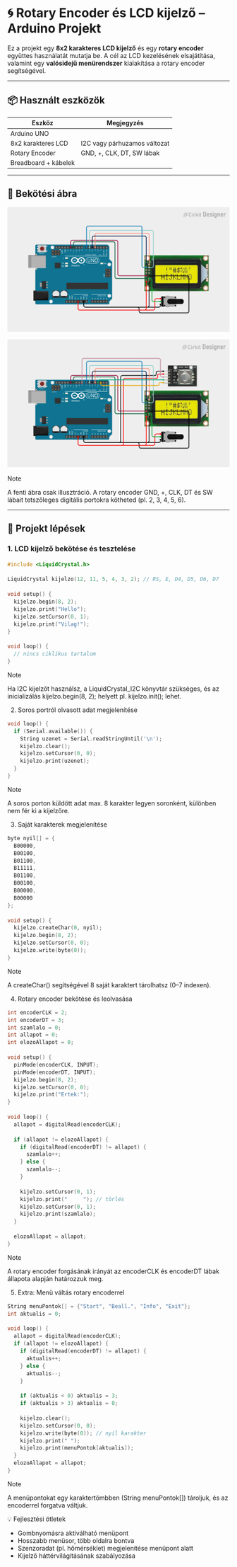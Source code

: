 # 🌀 Rotary Encoder és LCD kijelző – Arduino Projekt

Ez a projekt egy **8x2 karakteres LCD kijelző** és egy **rotary encoder** együttes használatát mutatja be. A cél az LCD kezelésének elsajátítása, valamint egy **valósidejű menürendszer** kialakítása a rotary encoder segítségével.

---

## 📦 Használt eszközök

| Eszköz                    | Megjegyzés                  |
|---------------------------|-----------------------------|
| Arduino UNO               |                             
| 8x2 karakteres LCD        | I2C vagy párhuzamos változat
| Rotary Encoder            | GND, +, CLK, DT, SW lábak  
| Breadboard + kábelek      |                            

---

## 🔌 Bekötési ábra

![connecting of the LCD to UNOI](/3.%20feladat/3-1.png)

![connecting of the LCD and rotary to UNOI](/3.%20feladat/3-2.png)

> [!NOTE]
> A fenti ábra csak illusztráció. A rotary encoder GND, +, CLK, DT és SW lábait tetszőleges digitális portokra kötheted (pl. 2, 3, 4, 5, 6).

---

## 🔢 Projekt lépések

### 1. LCD kijelző bekötése és tesztelése

```cpp
#include <LiquidCrystal.h>

LiquidCrystal kijelzo(12, 11, 5, 4, 3, 2); // RS, E, D4, D5, D6, D7

void setup() {
  kijelzo.begin(8, 2);
  kijelzo.print("Hello");
  kijelzo.setCursor(0, 1);
  kijelzo.print("Vilag!");
}

void loop() {
  // nincs ciklikus tartalom
}
```

> [!NOTE]
>Ha I2C kijelzőt használsz, a LiquidCrystal_I2C könyvtár szükséges, és az inicializálás kijelzo.begin(8, 2); helyett pl. kijelzo.init(); lehet.

2. Soros portról olvasott adat megjelenítése
```cpp
void loop() {
  if (Serial.available()) {
    String uzenet = Serial.readStringUntil('\n');
    kijelzo.clear();
    kijelzo.setCursor(0, 0);
    kijelzo.print(uzenet);
  }
}
```

> [!NOTE]
>A soros porton küldött adat max. 8 karakter legyen soronként, különben nem fér ki a kijelzőre.

3. Saját karakterek megjelenítése
```cpp
byte nyil[] = {
  B00000,
  B00100,
  B01100,
  B11111,
  B01100,
  B00100,
  B00000,
  B00000
};

void setup() {
  kijelzo.createChar(0, nyil);
  kijelzo.begin(8, 2);
  kijelzo.setCursor(0, 0);
  kijelzo.write(byte(0));
}
```

> [!NOTE]
>A createChar() segítségével 8 saját karaktert tárolhatsz (0–7 indexen).

4. Rotary encoder bekötése és leolvasása

```cpp
int encoderCLK = 2;
int encoderDT = 3;
int szamlalo = 0;
int allapot = 0;
int elozoAllapot = 0;

void setup() {
  pinMode(encoderCLK, INPUT);
  pinMode(encoderDT, INPUT);
  kijelzo.begin(8, 2);
  kijelzo.setCursor(0, 0);
  kijelzo.print("Ertek:");
}

void loop() {
  allapot = digitalRead(encoderCLK);

  if (allapot != elozoAllapot) {
    if (digitalRead(encoderDT) != allapot) {
      szamlalo++;
    } else {
      szamlalo--;
    }

    kijelzo.setCursor(0, 1);
    kijelzo.print("     "); // törlés
    kijelzo.setCursor(0, 1);
    kijelzo.print(szamlalo);
  }

  elozoAllapot = allapot;
}
```

> [!NOTE]
>A rotary encoder forgásának irányát az encoderCLK és encoderDT lábak állapota alapján határozzuk meg.

5. Extra: Menü váltás rotary encoderrel
```cpp
String menuPontok[] = {"Start", "Beall.", "Info", "Exit"};
int aktualis = 0;

void loop() {
  allapot = digitalRead(encoderCLK);
  if (allapot != elozoAllapot) {
    if (digitalRead(encoderDT) != allapot) {
      aktualis++;
    } else {
      aktualis--;
    }

    if (aktualis < 0) aktualis = 3;
    if (aktualis > 3) aktualis = 0;

    kijelzo.clear();
    kijelzo.setCursor(0, 0);
    kijelzo.write(byte(0)); // nyíl karakter
    kijelzo.print(" ");
    kijelzo.print(menuPontok[aktualis]);
  }
  elozoAllapot = allapot;
}
```

> [!NOTE]
>A menüpontokat egy karaktertömbben (String menuPontok[]) tároljuk, és az encoderrel forgatva váltjuk.

💡 Fejlesztési ötletek
- Gombnyomásra aktiválható menüpont
- Hosszabb menüsor, több oldalra bontva
- Szenzoradat (pl. hőmérséklet) megjelenítése menüpont alatt
- Kijelző háttérvilágításának szabályozása

